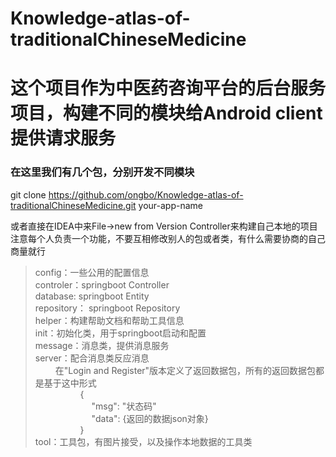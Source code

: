 # Knowledge-atlas-of-traditionalChineseMedicine

# 这个项目作为中医药咨询平台的后台服务项目，构建不同的模块给Android client提供请求服务
### 在这里我们有几个包，分别开发不同模块
git clone https://github.com/ongbo/Knowledge-atlas-of-traditionalChineseMedicine.git your-app-name  

或者直接在IDEA中来File->new from Version Controller来构建自己本地的项目  
注意每个人负责一个功能，不要互相修改别人的包或者类，有什么需要协商的自己商量就行
> config：一些公用的配置信息  
controler：springboot Controller  
database: springboot Entity  
repository： springboot Repository  
helper：构建帮助文档和帮助工具信息  
init：初始化类，用于springboot启动和配置  
message：消息类，提供消息服务  
server：配合消息类反应消息  
&emsp;&emsp;  在"Login and Register"版本定义了返回数据包，所有的返回数据包都是基于这中形式  
&emsp; &emsp; &emsp; &emsp; {  
&emsp; &emsp; &emsp; &emsp; &emsp; 
"msg": "状态码"  
&emsp; &emsp; &emsp; &emsp; &emsp; 
"data": {返回的数据json对象}  
&emsp; &emsp; &emsp; &emsp; 
}  
tool：工具包，有图片接受，以及操作本地数据的工具类
